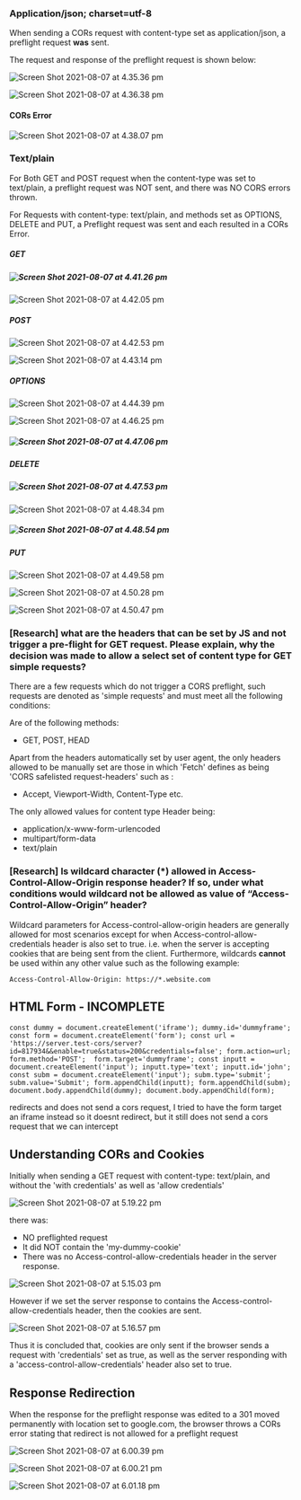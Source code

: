 ### Application/json; charset=utf-8

When sending a CORs request with content-type set as application/json, a preflight request **was** sent.

The request and response of the preflight request is shown below:

![Screen Shot 2021-08-07 at 4.35.36 pm](./images/1.png)



![Screen Shot 2021-08-07 at 4.36.38 pm](./images/2.png)

#### CORs Error

![Screen Shot 2021-08-07 at 4.38.07 pm](./images/3.png)



### Text/plain

For Both GET and POST request when the content-type was set to text/plain, a preflight request was NOT sent, and there was NO CORS errors thrown.

For Requests with content-type: text/plain, and methods set as OPTIONS, DELETE and PUT, a Preflight request was sent and each resulted in a CORs Error.



##### GET 

##### ![Screen Shot 2021-08-07 at 4.41.26 pm](./images/4.png)

![Screen Shot 2021-08-07 at 4.42.05 pm](./images/5.png)



##### POST

![Screen Shot 2021-08-07 at 4.42.53 pm](./images/6.png)

![Screen Shot 2021-08-07 at 4.43.14 pm](./images/7.png)



##### OPTIONS

![Screen Shot 2021-08-07 at 4.44.39 pm](./images/8.png)

![Screen Shot 2021-08-07 at 4.46.25 pm](./images/9.png)

##### ![Screen Shot 2021-08-07 at 4.47.06 pm](./images/10.png)



##### DELETE

##### ![Screen Shot 2021-08-07 at 4.47.53 pm](./images/11.png)

![Screen Shot 2021-08-07 at 4.48.34 pm](./images/12.png)

##### ![Screen Shot 2021-08-07 at 4.48.54 pm](./images/13.png)



##### PUT

![Screen Shot 2021-08-07 at 4.49.58 pm](./images/14.png)

![Screen Shot 2021-08-07 at 4.50.28 pm](./images/15.png)

![Screen Shot 2021-08-07 at 4.50.47 pm](./images/16.png)



### **[Research] what are the headers that can be set by JS and not trigger a pre-flight for GET request. Please explain, why the decision was made to allow a select set of content type for GET simple requests?**

There are a few requests which do not trigger a CORS preflight, such requests are denoted as 'simple requests' and must meet all the following conditions:

Are of the following methods:

- GET, POST, HEAD

Apart from the headers automatically set by user agent, the only headers allowed to be manually set are those in which 'Fetch' defines as being 'CORS safelisted request-headers' such as :

- Accept, Viewport-Width, Content-Type etc.

The only allowed values for content type Header being:

- application/x-www-form-urlencoded
- multipart/form-data
- text/plain



### **[Research] Is wildcard character (*) allowed in Access-Control-Allow-Origin response header? If so, under what conditions would wildcard not be allowed as value of “Access-Control-Allow-Origin” header?**

Wildcard parameters for Access-control-allow-origin headers are generally allowed for most scenarios except for when Access-control-allow-credentials header is also set to true. i.e. when the server is accepting cookies that are being sent from the client. Furthermore, wildcards **cannot** be used within any other value such as the following example:

`Access-Control-Allow-Origin: https://*.website.com`



## HTML Form - INCOMPLETE

`const dummy = document.createElement('iframe');
dummy.id='dummyframe';
const form = document.createElement('form');
const url = 'https://server.test-cors/server?id=817934&&enable=true&status=200&credentials=false';
form.action=url;
form.method='POST'; 
form.target='dummyframe';
const inputt = document.createElement('input');
inputt.type='text';
inputt.id='john';
const subm = document.createElement('input');
subm.type='submit';
subm.value='Submit';
form.appendChild(inputt);
form.appendChild(subm);
document.body.appendChild(dummy);
document.body.appendChild(form);`

redirects and does not send a cors request,  I tried to have the form target an iframe instead so it doesnt redirect, but it still does not send a cors request that we can intercept



## Understanding CORs and Cookies 

Initially when sending a GET request with content-type: text/plain, and without the 'with credentials' as well as 'allow credentials'

![Screen Shot 2021-08-07 at 5.19.22 pm](/Users/jackyxie/Documents/term2/6843/week8/imagesp2/report/19.png)

there was:

- NO preflighted request
- It did NOT contain the 'my-dummy-cookie'
- There was no Access-control-allow-credentials header in the server response.

![Screen Shot 2021-08-07 at 5.15.03 pm](./images/17.png)



However if we set the server response to contains the Access-control-allow-credentials header, then the cookies are sent.

![Screen Shot 2021-08-07 at 5.16.57 pm](./images/18.png)

Thus it is concluded that, cookies are only sent if the browser sends a request with 'credentials' set as true,  as well as the server responding with a 'access-control-allow-credentials' header also set to true.



## Response Redirection 

When the response for the preflight response was edited to a 301 moved permanently with location set to google.com, the browser throws a CORs error stating that redirect is not allowed for a preflight request

![Screen Shot 2021-08-07 at 6.00.39 pm](./images/21.png)

![Screen Shot 2021-08-07 at 6.00.21 pm](./images/20.png)

![Screen Shot 2021-08-07 at 6.01.18 pm](./images/22.png)
